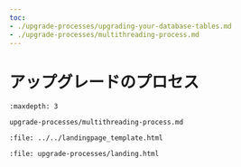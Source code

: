 ```yaml
---
toc:
- ./upgrade-processes/upgrading-your-database-tables.md
- ./upgrade-processes/multithreading-process.md
---
```

# アップグレードのプロセス

```{toctree}
:maxdepth: 3

upgrade-processes/multithreading-process.md
```

```{raw} html
:file: ../../landingpage_template.html
```
```{raw} html
:file: upgrade-processes/landing.html
```